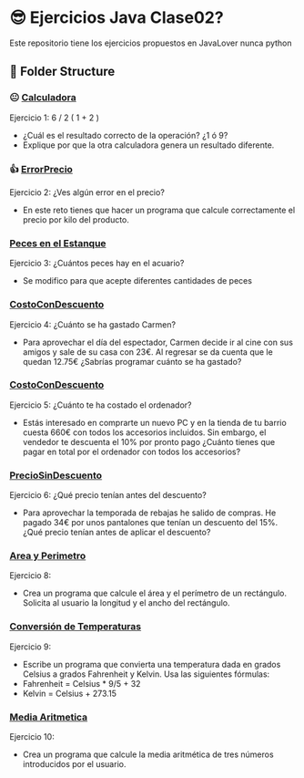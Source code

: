 # 😎 Ejercicios Java Clase02?

Este repositorio tiene los ejercicios propuestos en JavaLover nunca python

## 📂 Folder Structure 

### 😐 [Calculadora](CalculadoraCorrecta.java)
Ejercicio 1: 6 / 2 ( 1 + 2 )
 - ¿Cuál es el resultado correcto de la operación? ¿1 ó 9?
 - Explique por que la otra calculadora genera un resultado diferente.

### 👍 [ErrorPrecio](ErrorPrecio.java)

Ejercicio 2: ¿Ves algún error en el precio?
 - En este reto tienes que hacer un programa que calcule correctamente el precio por kilo del producto.

### [Peces en el Estanque](CuantosPeces.java)
Ejercicio 3: ¿Cuántos peces hay en el acuario?
 - Se modifico para que acepte diferentes cantidades de peces

### [CostoConDescuento](CuantoMeGaste.java)
Ejercicio 4: ¿Cuánto se ha gastado Carmen?
 - Para aprovechar el día del espectador, Carmen decide ir al cine con sus amigos y sale de su casa con 23€. Al regresar se da cuenta que le quedan 12.75€ ¿Sabrías programar cuánto se ha gastado?

### [CostoConDescuento](CostoConDescuento.java)
Ejercicio 5: ¿Cuánto te ha costado el ordenador?
 - Estás interesado en comprarte un nuevo PC y en la tienda de tu barrio cuesta 660€ con todos los accesorios incluidos. Sin embargo, el vendedor te descuenta el 10% por pronto pago ¿Cuánto tienes que pagar en total por el ordenador con todos los accesorios?

### [PrecioSinDescuento](PrecioSinDescuento.java)
Ejercicio 6: ¿Qué precio tenían antes del descuento?
 - Para aprovechar la temporada de rebajas he salido de compras. He pagado 34€ por unos pantalones que tenían un descuento del 15%. ¿Qué precio tenían antes de aplicar el descuento?

### [Area y Perimetro](AreaPerimetroRectangulo.java)
Ejercicio 8:
- Crea un programa que calcule el área y el perímetro de un rectángulo. Solicita al usuario la longitud y el ancho del rectángulo.

### [Conversión de Temperaturas](ConversionTemperatura.java)
Ejercicio 9:
- Escribe un programa que convierta una temperatura dada en grados Celsius a grados Fahrenheit y Kelvin. Usa las siguientes fórmulas:
- Fahrenheit = Celsius * 9/5 + 32
- Kelvin = Celsius + 273.15

### [Media Aritmetica](MediaAritmetica.java)
Ejercicio 10:
- Crea un programa que calcule la media aritmética de tres números introducidos por el usuario.

